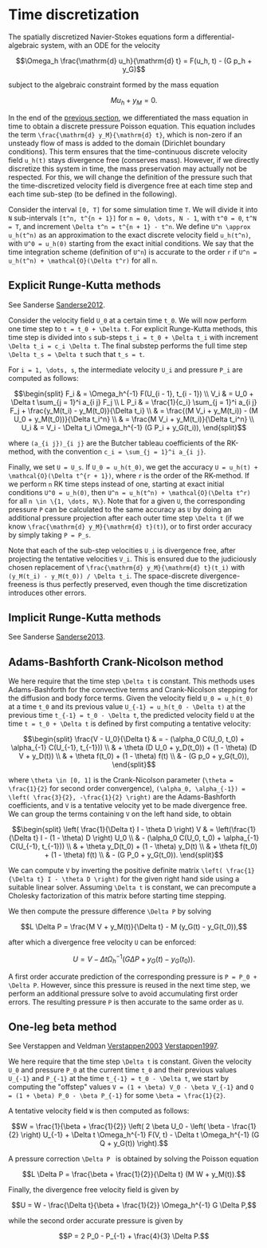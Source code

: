 # Time discretization

The spatially discretized Navier-Stokes equations form a differential-algebraic
system, with an ODE for the velocity

```math
\Omega_h \frac{\mathrm{d} u_h}{\mathrm{d} t} = F(u_h, t) - (G p_h + y_G)
```

subject to the algebraic constraint formed by the mass equation

```math
M u_h + y_M = 0.
```

In the end of the [previous section](spatial.md), we differentiated the mass
equation in time to obtain a discrete pressure Poisson equation. This equation
includes the term ``\frac{\mathrm{d} y_M}{\mathrm{d} t}``, which is non-zero if
an unsteady flow of mass is added to the domain (Dirichlet boundary
conditions). This term ensures that the time-continuous discrete velocity field
``u_h(t)`` stays divergence free (conserves mass). However, if we directly
discretize this system in time, the mass preservation may actually not be
respected. For this, we will change the definition of the pressure such that
the time-discretized velocity field is divergence free at each time step and
each time sub-step (to be defined in the following).

Consider the interval ``[0, T]`` for some simulation time ``T``. We will divide
it into ``N`` sub-intervals ``[t^n, t^{n + 1}]`` for ``n = 0, \dots, N - 1``,
with ``t^0 = 0``, ``t^N = T``, and increment ``\Delta t^n = t^{n + 1} - t^n``.
We define ``U^n \approx u_h(t^n)`` as an approximation to the exact discrete
velocity field ``u_h(t^n)``, with ``U^0 = u_h(0)`` starting from the exact
initial conditions. We say that the time integration scheme (definition of
``U^n``) is accurate to the order ``r`` if ``U^n = u_h(t^n) +
\mathcal{O}(\Delta t^r)`` for all ``n``.


## Explicit Runge-Kutta methods

See Sanderse [Sanderse2012](@cite).

Consider the velocity field ``U_0`` at a certain time ``t_0``. We will now
perform one time step to ``t = t_0 + \Delta t``. For explicit Runge-Kutta
methods, this time step is divided into ``s`` sub-steps ``t_i = t_0 + \Delta
t_i`` with increment ``\Delta t_i = c_i \Delta t``. The final substep performs
the full time step ``\Delta t_s = \Delta t`` such that ``t_s = t``.

For ``i = 1, \dots, s``, the intermediate velocity ``U_i`` and pressure ``P_i``
are computed as follows:

```math
\begin{split}
F_i & = \Omega_h^{-1} F(U_{i - 1}, t_{i - 1}) \\
V_i & = U_0 + \Delta t \sum_{j = 1}^i a_{i j} F_j \\
L P_i & = \frac{1}{c_i} \sum_{j = 1}^i a_{i j} F_j +
\frac{y_M(t_i) - y_M(t_0)}{\Delta t_i} \\
& = \frac{(M V_i + y_M(t_i)) - (M U_0 + y_M(t_0))}{\Delta t_i^n} \\
& = \frac{M V_i + y_M(t_i)}{\Delta t_i^n} \\
U_i & = V_i - \Delta t_i \Omega_h^{-1} (G P_i + y_G(t_i)),
\end{split}
```

where ``(a_{i j})_{i j}`` are the Butcher tableau coefficients of the RK-method,
with the convention ``c_i = \sum_{j = 1}^i a_{i j}``.

Finally, we set ``U = U_s``. If ``U_0 = u_h(t_0)``, we get the accuracy ``U =
u_h(t) + \mathcal{O}(\Delta t^{r + 1})``, where ``r`` is the order of the
RK-method. If we perform ``n`` RK time steps instead of one, starting at exact
initial conditions ``U^0 = u_h(0)``, then ``U^n = u_h(t^n) +
\mathcal{O}(\Delta t^r)`` for all ``n \in \{1, \dots, N\}``. Note that for a
given ``U``, the corresponding pressure ``P`` can be calculated to the same
accuracy as ``U`` by doing an additional pressure projection after each outer
time step ``\Delta t`` (if we know ``\frac{\mathrm{d} y_M}{\mathrm{d} t}(t)``),
or to first order accuracy by simply taking ``P = P_s``.

Note that each of the sub-step velocities ``U_i`` is divergence free, after
projecting the tentative velocities ``V_i``. This is ensured due to the
judiciously chosen replacement of ``\frac{\mathrm{d} y_M}{\mathrm{d} t}(t_i)``
with ``(y_M(t_i) - y_M(t_0)) / \Delta t_i``. The space-discrete
divergence-freeness is thus perfectly preserved, even though the time
discretization introduces other errors.


## Implicit Runge-Kutta methods

See Sanderse [Sanderse2013](@cite).


## Adams-Bashforth Crank-Nicolson method

We here require that the time step ``\Delta t`` is constant. This methods uses
Adams-Bashforth for the convective terms and Crank-Nicolson stepping for the
diffusion and body force terms. Given the velocity field ``U_0 = u_h(t_0)`` at
a time ``t_0`` and its previous value ``U_{-1} = u_h(t_0 - \Delta t)`` at the
previous time ``t_{-1} = t_0 - \Delta t``, the predicted velocity field ``U``
at the time ``t = t_0 + \Delta t`` is defined by first computing a tentative
velocity:

```math
\begin{split}
\frac{V - U_0}{\Delta t}
& = - (\alpha_0 C(U_0, t_0) + \alpha_{-1} C(U_{-1}, t_{-1})) \\
& + \theta (D U_0 + y_D(t_0)) + (1 - \theta) (D V + y_D(t)) \\
& + \theta f(t_0) + (1 - \theta) f(t) \\
& - (G p_0 + y_G(t_0)),
\end{split}
```

where ``\theta \in [0, 1]`` is the Crank-Nicolson parameter (``\theta =
\frac{1}{2}`` for second order convergence), ``(\alpha_0, \alpha_{-1}) = \left(
\frac{3}{2}, -\frac{1}{2} \right)`` are the Adams-Bashforth coefficients, and
``V`` is a tentative velocity yet to be made divergence free. We can group the
terms containing ``V`` on the left hand side, to obtain

```math
\begin{split}
\left( \frac{1}{\Delta t} I - \theta D \right) V
& = \left(\frac{1}{\Delta t} I - (1 - \theta) D \right) U_0 \\
& - (\alpha_0 C(U_0, t_0) + \alpha_{-1} C(U_{-1}, t_{-1})) \\
& + \theta y_D(t_0) + (1 - \theta) y_D(t) \\
& + \theta f(t_0) + (1 - \theta) f(t) \\
& - (G P_0 + y_G(t_0)).
\end{split}
```

We can compute ``V`` by inverting the positive definite matrix ``\left(
\frac{1}{\Delta t} I - \theta D \right)`` for the given right hand side using a
suitable linear solver. Assuming ``\Delta t`` is constant, we can precompute a
Cholesky factorization of this matrix before starting time stepping.

We then compute the pressure difference ``\Delta P`` by solving

```math
L \Delta P = \frac{M V + y_M(t)}{\Delta t} - M (y_G(t) - y_G(t_0)),
```

after which a divergence free velocity ``U`` can be enforced:

```math
U = V - \Delta t \Omega_h^{-1} (G \Delta P + y_G(t) - y_G(t_0)).
```

A first order accurate prediction of the corresponding pressure is ``P = P_0 +
\Delta P``. However, since this pressure is reused in the next time step, we
perform an additional pressure solve to avoid accumulating first order errors.
The resulting pressure ``P`` is then accurate to the same order as ``U``.


## One-leg beta method

See Verstappen and Veldman [Verstappen2003](@cite) [Verstappen1997](@cite).

We here require that the time step ``\Delta t`` is constant. Given the velocity
``U_0`` and pressure ``P_0`` at the current time ``t_0`` and their previous
values ``U_{-1}`` and ``P_{-1}`` at the time ``t_{-1} = t_0 - \Delta t``, we
start by computing the "offstep" values ``V = (1 + \beta) V_0 - \beta V_{-1}``
and ``Q = (1 + \beta) P_0 - \beta P_{-1}`` for some ``\beta = \frac{1}{2}``.

A tentative velocity field ``W`` is then computed as follows:

```math
W = \frac{1}{\beta + \frac{1}{2}} \left( 2 \beta U_0 - \left( \beta -
\frac{1}{2} \right) U_{-1} + \Delta t \Omega_h^{-1} F(V, t) - \Delta t
\Omega_h^{-1} (G Q + y_G(t)) \right).
```

A pressure correction ``\Delta P `` is obtained by solving the Poisson equation
```math
L \Delta P = \frac{\beta + \frac{1}{2}}{\Delta t} (M W + y_M(t)).
```

Finally, the divergence free velocity field is given by

```math
U = W - \frac{\Delta t}{\beta + \frac{1}{2}} \Omega_h^{-1} G \Delta P,
```

while the second order accurate pressure is given by

```math
P = 2 P_0 - P_{-1} + \frac{4}{3} \Delta P.
```

